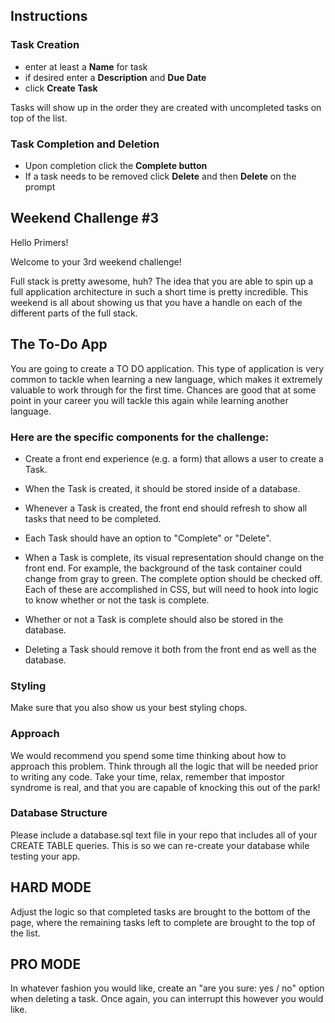 ## Instructions

### Task Creation
* enter at least a **Name** for task
* if desired enter a **Description** and **Due Date**
* click **Create Task**

Tasks will show up in the order they are created with uncompleted tasks on top of the list.

### Task Completion and Deletion
* Upon completion click the **Complete button**
* If a task needs to be removed click **Delete** and then **Delete** on the prompt

## Weekend Challenge #3

Hello Primers!

Welcome to your 3rd weekend challenge!

Full stack is pretty awesome, huh? The idea that you are able to spin up a full application architecture in such a short time is pretty incredible. This weekend is all about showing us that you have a handle on each of the different parts of the full stack.

## The To-Do App

You are going to create a TO DO application. This type of application is very common to tackle when learning a new language, which makes it extremely valuable to work through for the first time. Chances are good that at some point in your career you will tackle this again while learning another language.

### Here are the specific components for the challenge:

* Create a front end experience (e.g. a form) that allows a user to create a Task.

* When the Task is created, it should be stored inside of a database.

* Whenever a Task is created, the front end should refresh to show all tasks that need to be completed.

* Each Task should have an option to "Complete" or "Delete".
* When a Task is complete, its visual representation should change on the front end. For example, the background of the task container could change from gray to green. The complete option should be checked off. Each of these are accomplished in CSS, but will need to hook into logic to know whether or not the task is complete.

* Whether or not a Task is complete should also be stored in the database.

* Deleting a Task should remove it both from the front end as well as the database.

### Styling

Make sure that you also show us your best styling chops.

### Approach

We would recommend you spend some time thinking about how to approach this problem. Think through all the logic that will be needed prior to writing any code. Take your time, relax, remember that impostor syndrome is real, and that you are capable of knocking this out of the park!

### Database Structure

Please include a database.sql text file in your repo that includes all of your CREATE TABLE queries. This is so we can re-create your database while testing your app.

## HARD MODE

Adjust the logic so that completed tasks are brought to the bottom of the page, where the remaining tasks left to complete are brought to the top of the list.

## PRO MODE

In whatever fashion you would like, create an "are you sure: yes / no" option when deleting a task. Once again, you can interrupt this however you would like.